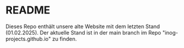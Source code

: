 # README

Dieses Repo enthält unsere alte Website mit dem letzten Stand (01.02.2025). Der aktuelle Stand ist in der main branch im Repo "inog-projects.github.io" zu finden.
